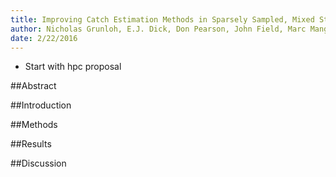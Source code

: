 ```yaml
---
title: Improving Catch Estimation Methods in Sparsely Sampled, Mixed Stock Fisheries.
author: Nicholas Grunloh, E.J. Dick, Don Pearson, John Field, Marc Mangel
date: 2/22/2016
---
```


<!-- 
pandoc -o methodsPaper.html methodsPaper.md --webtex
pandoc -o methodsPaper.pdf  methodsPaper.md --webtex
pandoc -o methodsPaper.docx methodsPaper.md --webtex
-->

* Start with hpc proposal 

##Abstract

##Introduction

##Methods

##Results

##Discussion


